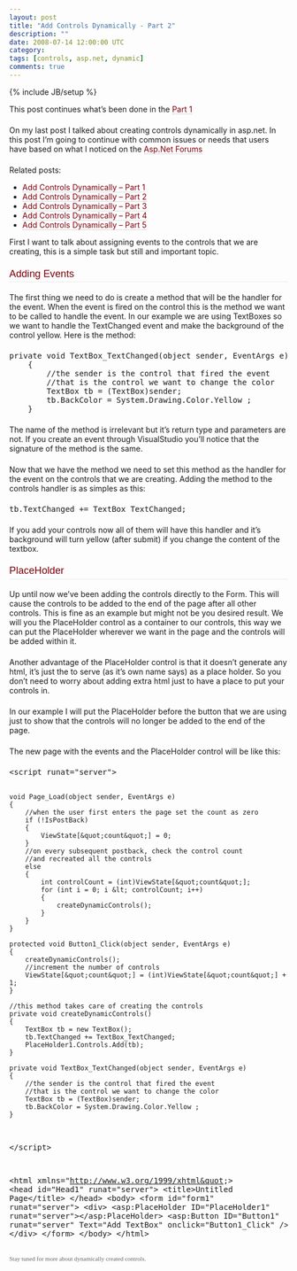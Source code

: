```yaml
---
layout: post
title: "Add Controls Dynamically - Part 2"
description: ""
date: 2008-07-14 12:00:00 UTC
category: 
tags: [controls, asp.net, dynamic]
comments: true
---
```

{% include JB/setup %}

<div id="post">
<p><span style="border-collapse: separate; color: rgb(102, 102, 102); font-family: Verdana; font-size: 11px; font-style: normal; font-variant: normal; font-weight: normal; letter-spacing: normal; line-height: 18px; orphans: 2; text-align: left; text-indent: 0px; text-transform: none; white-space: normal; widows: 2; word-spacing: 0px;" class="Apple-style-span">
<p style="margin: 0px 0px 1.5em; padding: 0px; font-weight: normal;">This post continues what&rsquo;s been done in the<span class="Apple-converted-space">&nbsp;</span><a style="border-bottom: 1px dotted rgb(187, 187, 187); text-decoration: none; color: rgb(125, 0, 10);" href="http://www.gbogea.com/2008/7/6/add-controls-dynamically">Part 1</a></p>
<p style="margin: 0px 0px 1.5em; padding: 0px; font-weight: normal;">On my last post I talked about creating controls dynamically in asp.net. In this post I&rsquo;m going to continue with common issues or needs that users have based on what I noticed on the<span class="Apple-converted-space">&nbsp;</span><a style="border-bottom: 1px dotted rgb(187, 187, 187); text-decoration: none; color: rgb(125, 0, 10);" href="http://forums.asp.net/">Asp.Net Forums</a></p>
Related posts:
<ul>
    <li><a style="border-bottom: 1px dotted rgb(187, 187, 187); text-decoration: none; color: rgb(125, 0, 10);" href="http://www.gbogea.com/2008/7/6/add-controls-dynamically">Add Controls Dynamically &ndash; Part 1</a></li>
    <li><a style="border-bottom: 1px dotted rgb(187, 187, 187); text-decoration: none; color: rgb(125, 0, 10);" href="http://www.gbogea.com/2008/7/14/add-controls-dynamically-part-2">Add Controls Dynamically &ndash; Part 2</a></li>
    <li><a style="border-bottom: 1px dotted rgb(187, 187, 187); text-decoration: none; color: rgb(125, 0, 10);" href="http://www.gbogea.com/2008/7/22/add-controls-dynamically-part-3">Add Controls Dynamically &ndash; Part 3</a></li>
    <li><a style="border-bottom: 1px dotted rgb(187, 187, 187); text-decoration: none; color: rgb(125, 0, 10);" href="http://www.gbogea.com/2008/7/22/add-controls-dynamically-part-4">Add Controls Dynamically &ndash; Part 4</a></li>
    <li><a style="border-bottom: 1px dotted rgb(187, 187, 187); text-decoration: none; color: rgb(125, 0, 10);" href="http://www.gbogea.com/2008/7/27/add-controls-dynamically-part-5">Add Controls Dynamically &ndash; Part 5</a></li>
</ul>
<p style="margin: 0px 0px 1.5em; padding: 0px; font-weight: normal;">First I want to talk about assigning events to the controls that we are creating, this is a simple task but still and important topic.</p>
<h3 style="border-bottom: 1px solid rgb(234, 234, 234); margin: 1.2em 0px 1em; padding: 0px 0px 0.2em; font-weight: normal; font-family: 'Trebuchet MS',Verdana,sans-serif; font-size: 130%; color: rgb(125, 0, 10);">Adding Events</h3>
<p style="margin: 0px 0px 1.5em; padding: 0px; font-weight: normal;">The first thing we need to do is create a method that will be the handler for the event. When the event is fired on the control this is the method we want to be called to handle the event. In our example we are using TextBoxes so we want to handle the TextChanged event and make the background of the control yellow. Here is the method:</p>
<pre title="code" class="brush: csharp">
private void TextBox_TextChanged(object sender, EventArgs e)
    {
        //the sender is the control that fired the event
        //that is the control we want to change the color
        TextBox tb = (TextBox)sender;
        tb.BackColor = System.Drawing.Color.Yellow ;
    }
</pre>
<p style="margin: 0px 0px 1.5em; padding: 0px; font-weight: normal;"><span style="border-collapse: separate; color: rgb(102, 102, 102); font-family: Verdana; font-size: 11px; font-style: normal; font-variant: normal; font-weight: normal; letter-spacing: normal; line-height: 18px; orphans: 2; text-align: left; text-indent: 0px; text-transform: none; white-space: normal; widows: 2; word-spacing: 0px;" class="Apple-style-span">
<p style="margin: 0px 0px 1.5em; padding: 0px; font-weight: normal;">The name of the method is irrelevant but it&rsquo;s return type and parameters are not. If you create an event through VisualStudio you&rsquo;ll notice that the signature of the method is the same.</p>
<p style="margin: 0px 0px 1.5em; padding: 0px; font-weight: normal;">Now that we have the method we need to set this method as the handler for the event on the controls that we are creating. Adding the method to the controls handler is as simples as this:</p>
<pre title="code" class="brush: csharp">
tb.TextChanged += TextBox_TextChanged;
</pre>
<p style="margin: 0px 0px 1.5em; padding: 0px; font-weight: normal;"><span style="border-collapse: separate; color: rgb(102, 102, 102); font-family: Verdana; font-size: 11px; font-style: normal; font-variant: normal; font-weight: normal; letter-spacing: normal; line-height: 18px; orphans: 2; text-align: left; text-indent: 0px; text-transform: none; white-space: normal; widows: 2; word-spacing: 0px;" class="Apple-style-span">
<p style="margin: 0px 0px 1.5em; padding: 0px; font-weight: normal;">If you add your controls now all of them will have this handler and it&rsquo;s background will turn yellow (after submit) if you change the content of the textbox.</p>
<h3 style="border-bottom: 1px solid rgb(234, 234, 234); margin: 1.2em 0px 1em; padding: 0px 0px 0.2em; font-weight: normal; font-family: 'Trebuchet MS',Verdana,sans-serif; font-size: 130%; color: rgb(125, 0, 10);">PlaceHolder</h3>
<p style="margin: 0px 0px 1.5em; padding: 0px; font-weight: normal;">Up until now we&rsquo;ve been adding the controls directly to the Form. This will cause the controls to be added to the end of the page after all other controls. This is fine as an example but might not be you desired result. We will you the PlaceHolder control as a container to our controls, this way we can put the PlaceHolder wherever we want in the page and the controls will be added within it.</p>
<p style="margin: 0px 0px 1.5em; padding: 0px; font-weight: normal;">Another advantage of the PlaceHolder control is that it doesn&rsquo;t generate any html, it&rsquo;s just the to serve (as it&rsquo;s own name says) as a place holder. So you don&rsquo;t need to worry about adding extra html just to have a place to put your controls in.</p>
<p style="margin: 0px 0px 1.5em; padding: 0px; font-weight: normal;">In our example I will put the PlaceHolder before the button that we are using just to show that the controls will no longer be added to the end of the page.</p>
<p style="margin: 0px 0px 1.5em; padding: 0px; font-weight: normal;">The new page with the events and the PlaceHolder control will be like this:</p>
<pre title="code" class="brush: csharp">
&lt;script runat=&quot;server&quot;&gt;

    void Page_Load(object sender, EventArgs e)
    {
        //when the user first enters the page set the count as zero
        if (!IsPostBack)
        {
            ViewState[&quot;count&quot;] = 0;
        }
        //on every subsequent postback, check the control count
        //and recreated all the controls
        else
        {
            int controlCount = (int)ViewState[&quot;count&quot;];
            for (int i = 0; i &lt; controlCount; i++)
            {
                createDynamicControls();
            }
        }
    }

    protected void Button1_Click(object sender, EventArgs e)
    {
        createDynamicControls();
        //increment the number of controls
        ViewState[&quot;count&quot;] = (int)ViewState[&quot;count&quot;] + 1;        
    }

    //this method takes care of creating the controls
    private void createDynamicControls()
    {
        TextBox tb = new TextBox();
        tb.TextChanged += TextBox_TextChanged;
        PlaceHolder1.Controls.Add(tb);
    }

    private void TextBox_TextChanged(object sender, EventArgs e)
    {
        //the sender is the control that fired the event
        //that is the control we want to change the color
        TextBox tb = (TextBox)sender;
        tb.BackColor = System.Drawing.Color.Yellow ;
    }
&lt;/script&gt;

&lt;html xmlns=&quot;http://www.w3.org/1999/xhtml&quot;&gt;
&lt;head id=&quot;Head1&quot; runat=&quot;server&quot;&gt;
    &lt;title&gt;Untitled Page&lt;/title&gt;
&lt;/head&gt;
&lt;body&gt;
    &lt;form id=&quot;form1&quot; runat=&quot;server&quot;&gt;
    &lt;div&gt;
        &lt;asp:PlaceHolder ID=&quot;PlaceHolder1&quot; runat=&quot;server&quot;&gt;&lt;/asp:PlaceHolder&gt;
        &lt;asp:Button ID=&quot;Button1&quot; runat=&quot;server&quot; Text=&quot;Add TextBox&quot; 
            onclick=&quot;Button1_Click&quot; /&gt;
    &lt;/div&gt;
    &lt;/form&gt;
&lt;/body&gt;
&lt;/html&gt;
</pre>
<p style="margin: 0px 0px 1.5em; padding: 0px; font-weight: normal;"><span style="border-collapse: separate; color: rgb(102, 102, 102); font-family: Verdana; font-size: 11px; font-style: normal; font-variant: normal; font-weight: normal; letter-spacing: normal; line-height: 18px; orphans: 2; text-align: left; text-indent: 0px; text-transform: none; white-space: normal; widows: 2; word-spacing: 0px;" class="Apple-style-span">Stay tuned for more about dynamically created controls.</span></p>
</span></p>
</span></p>
</span></p>
</div>